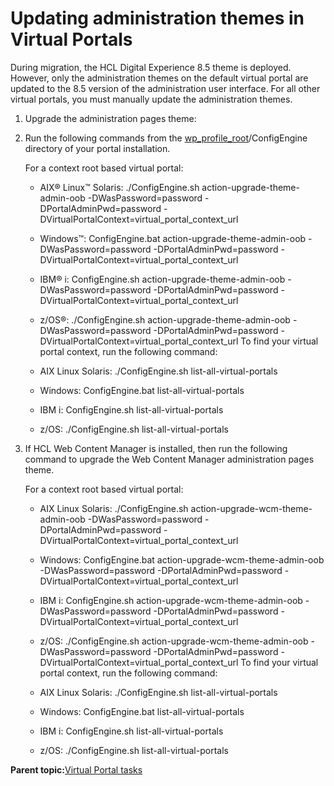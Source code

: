 # Updating administration themes in Virtual Portals 

During migration, the HCL Digital Experience 8.5 theme is deployed. However, only the administration themes on the default virtual portal are updated to the 8.5 version of the administration user interface. For all other virtual portals, you must manually update the administration themes.

1.  Upgrade the administration pages theme:
2.  Run the following commands from the [wp\_profile\_root](../reference/wpsdirstr.md#wp_profile_root)/ConfigEngine directory of your portal installation.

    For a context root based virtual portal:

    -   AIX® Linux™ Solaris: ./ConfigEngine.sh action-upgrade-theme-admin-oob -DWasPassword=password -DPortalAdminPwd=password -DVirtualPortalContext=virtual\_portal\_context\_url
    -   Windows™: ConfigEngine.bat action-upgrade-theme-admin-oob -DWasPassword=password -DPortalAdminPwd=password -DVirtualPortalContext=virtual\_portal\_context\_url
    -   IBM® i: ConfigEngine.sh action-upgrade-theme-admin-oob -DWasPassword=password -DPortalAdminPwd=password -DVirtualPortalContext=virtual\_portal\_context\_url
    -   z/OS®: ./ConfigEngine.sh action-upgrade-theme-admin-oob -DWasPassword=password -DPortalAdminPwd=password -DVirtualPortalContext=virtual\_portal\_context\_url
    To find your virtual portal context, run the following command:

    -   AIX Linux Solaris: ./ConfigEngine.sh list-all-virtual-portals
    -   Windows: ConfigEngine.bat list-all-virtual-portals
    -   IBM i: ConfigEngine.sh list-all-virtual-portals
    -   z/OS: ./ConfigEngine.sh list-all-virtual-portals
3.  If HCL Web Content Manager is installed, then run the following command to upgrade the Web Content Manager administration pages theme.

    For a context root based virtual portal:

    -   AIX Linux Solaris: ./ConfigEngine.sh action-upgrade-wcm-theme-admin-oob -DWasPassword=password -DPortalAdminPwd=password -DVirtualPortalContext=virtual\_portal\_context\_url
    -   Windows: ConfigEngine.bat action-upgrade-wcm-theme-admin-oob -DWasPassword=password -DPortalAdminPwd=password -DVirtualPortalContext=virtual\_portal\_context\_url
    -   IBM i: ConfigEngine.sh action-upgrade-wcm-theme-admin-oob -DWasPassword=password -DPortalAdminPwd=password -DVirtualPortalContext=virtual\_portal\_context\_url
    -   z/OS: ./ConfigEngine.sh action-upgrade-wcm-theme-admin-oob -DWasPassword=password -DPortalAdminPwd=password -DVirtualPortalContext=virtual\_portal\_context\_url
    To find your virtual portal context, run the following command:

    -   AIX Linux Solaris: ./ConfigEngine.sh list-all-virtual-portals
    -   Windows: ConfigEngine.bat list-all-virtual-portals
    -   IBM i: ConfigEngine.sh list-all-virtual-portals
    -   z/OS: ./ConfigEngine.sh list-all-virtual-portals

**Parent topic:**[Virtual Portal tasks ](../migrate/virt_portal_post_mig.md)

